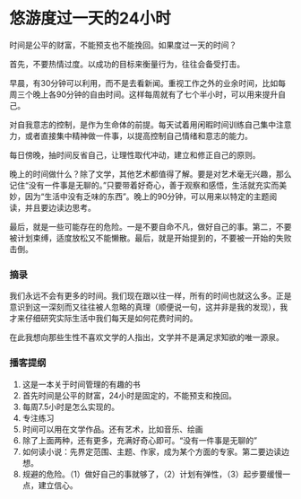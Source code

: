 
# 悠游度过一天的24小时


时间是公平的财富，不能预支也不能挽回。如果度过一天的时间？

首先，不要热情过度。以成功的目标来衡量行为，往往会备受打击。

早晨，有30分钟可以利用，而不是去看新闻。重视工作之外的业余时间，比如每周三个晚上各90分钟的自由时间。这样每周就有了七个半小时，可以用来提升自己。

对自我意志的控制，是作为生命体的前提。每天试着用闲暇时间训练自己集中注意力，或者直接集中精神做一件事，以提高控制自己情绪和意志的能力。

每日傍晚，抽时间反省自己，让理性取代冲动，建立和修正自己的原则。

晚上的时间做什么？除了文学，其他艺术都值得了解。要是对艺术毫无兴趣，那么记住“没有一件事是无聊的。”只要带着好奇心，善于观察和感悟，生活就充实而美妙，因为“生活中没有乏味的东西”。晚上的90分钟，可以用来以特定的主题阅读，并且要边读边思考。

最后，就是一些可能存在的危险。一是不要自命不凡，做好自己的事。第二，不要被计划束缚，适度放松又不能懒散。最后，就是开始提到的，不要被一开始的失败击倒。


### 摘录

我们永远不会有更多的时间。我们现在跟以往一样，所有的时间也就这么多。正是意识到这一深刻而又往往被人忽略的真理（顺便说一句，这并非是我的发现），我才来仔细研究实际生活中我们每天是如何花费时间的。

在此我想向那些生性不喜欢文学的人指出，文学并不是满足求知欲的唯一源泉。

### 播客提纲

1. 这是一本关于时间管理的有趣的书
2. 首先时间是公平的财富，24小时是固定的，不能预支和挽回。
3. 每周7.5小时是怎么实现的。
4. 专注练习
5. 时间可以用在文学作品。还有艺术，比如音乐、绘画
6. 除了上面两种，还有更多，充满好奇心即可。“没有一件事是无聊的”
7. 如何读小说：先界定范围、主题、作家，成为某个方面的专家。第二要边读边想。
8. 规避的危险。（1）做好自己的事就够了，（2）计划有弹性，（3）起步要缓慢一点，建立信心。